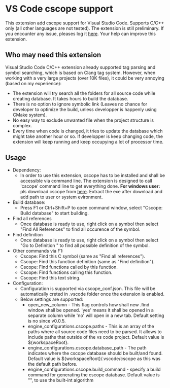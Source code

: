 # VS Code cscope support
This extension add cscope support for Visual Studio Code. Supports C/C++ only (all other languages are not tested). The extension is still preliminary. If you encounter any issue, pleases log it [here](https://github.com/xulion/scope4code/issues). Your help can improve this extension.

## Who may need this extension
Visual Studio Code C/C++ extension already supported tag parsing and symbol searching, which is based on Clang tag system. However, when working with a very large projects (over 10K files), it could be very annoying (based on my experience):
* The extension will try search all the folders for all source code while creating database. It takes hours to build the database.
* There is no option to ignore symbolic link (Leaves no chance for developer to optimize the build, unless developper is happenly using CMake system).
* No easy way to exclude unwanted file when the project structure is complex.
* Every time when code is changed, it tries to update the database which might take another hour or so. If developper is keep changing code, the extension will keep running and keep occupying a lot of processor time.

## Usage
* Dependency:
    * In order to use this extension, cscope has to be installed and shall be accessible via command line. The extension is designed to call 'cscope' command line to get everything done. 
    **For windows user:** pls download cscope from [here](https://code.google.com/archive/p/cscope-win32/downloads). Extract the exe after download and add path to user or system evironment.
* Build database:
    * Press F1 or Ctrl+Shift+P to open command window, select "Cscope: Build database" to start building.
* Find all references
    * Once database is ready to use, right click on a symbol then select "Find All References" to find all occurence of the symbol.
* Find definition
    *  Once database is ready to use, right click on a symbol then select "Go to Definition " to find all possible definition of the symbol.
* Other commands via F1:
    * Cscope: Find this C symbol (same as "Find all references").
    * Cscope: Find this function definition (same as "Find definition").
    * Cscope: Find functions called by this function.
    * Cscope: Find functions calling this function.
    * Cscope: Find this text string.
* Configuration:
    * Configuration is supported via cscope_conf.json. This file will be automatically creted in .vscode folder once the extension is enabled.
    * Below settings are supported:
        * open_new_column - This flag controls how shall new .find window shall be opened. 'yes' means it shall be opened in a separate column while 'no' will open in a new tab. Default setting is no since v0.0.5.
        * engine_configurations.cscope.paths - This is an array of the paths where all source code files need to be parsed. It allows to include paths that outside of the vs code project. Default value is ${workspaceRoot}.
        * engine_configurations.cscope.database_path - The path indicates where the cscope database should be built/and found. Default value is ${workspaceRoot}/.vscode/cscope as this was the default path before.
        * engine_configurations.cscope.build_command - specify a build command for generating the cscope database. Default value is "", to use the built-int algorithm
